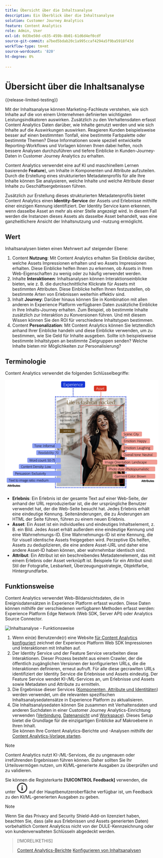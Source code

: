 ```yaml
---
title: Übersicht über die Inhaltsanalyse
description: Ein Überblick über die Inhaltsanalyse
solution: Customer Journey Analytics
feature: Content Analytics
role: Admin, User
exl-id: 0d3be50d-c635-459b-8b01-61d6d4ef0cdf
source-git-commit: a7bed5bdab20c1a995ccaf4294a5f9ba5918f43d
workflow-type: tm+mt
source-wordcount: '820'
ht-degree: 0%

---
```


# Übersicht über die Inhaltsanalyse

{{release-limited-testing}}

Mit der Inhaltsanalyse können Marketing-Fachleute verstehen, wie sich Inhalte auf die von einem Unternehmen definierten wichtigsten Leistungsindikatoren auswirken. Zusätzlich zu den Verhaltensdaten erfasst Content Analytics Daten darüber, wie Inhalte genutzt werden und wie sich Inhalte auf die Auswirkungen auswirken. Reagieren Kunden beispielsweise besser auf einen bestimmten Tonfall, eine bestimmte Farbpalette oder bestimmte Themen? Diese Informationen sowie speziell entwickelte Reporting-Workflows und Vorlagen können Ihnen dabei helfen, noch bessere Analysen durchzuführen und tiefere Einblicke in Kunden-Journey-Daten in Customer Journey Analytics zu erhalten.

Content Analytics verwendet eine auf KI und maschinellem Lernen basierende **Feature**), um Inhalte in Komponenten und Attribute aufzuteilen. Durch die Erstellung eines strukturierten Metadatenprofils für alle Ihre Inhalte können Sie analysieren, welche Inhalte und welche Attribute dieser Inhalte zu Geschäftsergebnissen führen.

Zusätzlich zur Erstellung dieses strukturierten Metadatenprofils bietet Content Analytics einen **Identity-Service** der Assets und Erlebnisse mithilfe einer einzigen Kennung identifiziert. Der Identity Service kann erkennen, wenn dasselbe Asset an mehr als einer Stelle angezeigt wird. In diesem Fall werden die Instanzen dieses Assets als dasselbe Asset behandelt, was eine ganzheitlichere Ansicht der Inhaltsnutzung und -nutzung ermöglicht.

## Wert

Inhaltsanalysen bieten einen Mehrwert auf steigender Ebene:

1. Content **Nutzung**: Mit Content Analytics erhalten Sie Einblicke darüber, welche Assets Impressionen erhalten und wo Assets Impressionen erhalten. Diese Einblicke helfen Ihnen zu erkennen, ob Assets in Ihren Web-Eigenschaften zu wenig oder zu häufig verwendet werden.
1. Inhalte **Interaktionen**: Inhaltsanalysen können Interaktionseinblicke bieten, wie z. B. die durchschnittliche Klickrate für Assets mit bestimmten Attributen. Diese Einblicke helfen Ihnen festzustellen, ob bestimmte Arten von Erlebnissen weiterhin effektiv sind.
1. Inhalt **Journey**: Darüber hinaus können Sie in Kombination mit allen anderen in Experience Platform verfügbaren Daten zusätzliche Einblicke in Ihre Inhalts-Journey erhalten. Zum Beispiel, ob bestimmte Inhalte zusätzlich zur Interaktion zu Konversionen führen. Und mit diesem Wissen können Sie den ROI für verschiedene Inhaltstypen bestimmen.
1. Content **Personalization**: Mit Content Analytics können Sie letztendlich anhand Ihrer Einblicke handeln und diese Einblicke verwenden, um zu bestimmen, wie Sie Geld für Inhalte ausgeben. Sollte ich beispielsweise bestimmte Inhaltstypen an bestimmte Zielgruppen senden? Welche Inhalte bieten mir Möglichkeiten zur Personalisierung?

## Terminologie

Content Analytics verwendet die folgenden Schlüsselbegriffe:

![Assets und Erlebnisse](/help/content-analytics/assets/content-analytics-experience-asset.png)

* **Erlebnis**: Ein Erlebnis ist der gesamte Text auf einer Web-Seite, der anhand der URL reproduzierbar ist, die der ursprüngliche Benutzer verwendet hat, der die Web-Seite besucht hat. Jedes Erlebnis erhält eine eindeutige Kennung. Seitenänderungen, die zu Änderungen am HTML der Seite führen, führen zu einem neuen Erlebnis.
* **Asset**: Ein Asset ist ein individuelles und eindeutiges Inhaltselement, z. B. ein Bild. Jedes Asset erhält außerdem eine eindeutige Kennung und eine Wahrnehmungs-ID. Eine Wahrnehmungs-ID ist eine Kennung, die für visuell identische Assets freigegeben wird. Perzeptive IDs helfen, Assets zu deduplizieren, die eine andere Asset-URL und daher eine andere Asset-ID haben können, aber wahrnehmbar identisch sind.
* **Attribut**: Ein Attribut ist ein beschreibendes Metadatenelement, das mit einem Erlebnis oder Asset verknüpft ist. Beispiele für ein Attribut sind: Stil der Fotografie, Lesbarkeit, Überzeugungsstrategie, Objektfarbe, Hintergrundfarbe.

## Funktionsweise

Content Analytics verwendet Web-Bildansichtsdaten, die in Ereignisdatensätzen in Experience Platform erfasst wurden. Diese Daten können mithilfe der verschiedenen verfügbaren Methoden erfasst werden: Experience Platform Edge Network (Web SDK, Server API) oder Analytics Source Connector.

![Inhaltsanalyse - Funktionsweise](assets/aca-overview.gif)


1. Wenn ein(e) Benutzende(r) eine Website [für Content Analytics konfiguriert](config/configuration.md) zeichnet der Experience Platform Web SDK Impressionen und Interaktionen mit Inhalten auf.
1. Der Identity Service und der Feature Service verarbeiten diese Interaktionen. Dieser Prozess besteht aus einem Crawler, der die öffentlich zugänglichen Versionen der konfigurierten URLs, die die Interaktionen definieren, erneut aufruft. Für alle diese gecrawlten URLs identifiziert der Identity Service die Erlebnisse und Assets eindeutig. Der Feature Service wendet KI-/ML-Services an, um Erlebnisse und Assets sowie Metadaten und Attribute zu ermitteln.
1. Die Ergebnisse dieser Services ([Komponenten, Attribute und Identitäten](/help/content-analytics/report/components.md)) werden verwendet, um die relevanten spezifischen Inhaltsanalysedatensätze in Experience Platform zu aktualisieren.
1. Die Inhaltsanalysedaten können Sie zusammen mit Verhaltensdaten und anderen Suchdaten in einer Customer Journey Analytics-Einrichtung verwenden ([Verbindung](/help/connections/overview.md), [Datenansicht](/help/data-views/data-views.md) und [Workspace](/help/analysis-workspace/home.md)). Dieses Setup bietet die Grundlage für die einzigartigen Einblicke auf Makroebene in Ihren Inhalt. <br/>Sie können Ihre Content Analytics-Berichte und -Analysen mithilfe der [Content Analytics-Vorlage starten](/help/content-analytics/report/report.md#template).

>[!NOTE]
>
>Content Analytics nutzt KI-/ML-Services, die zu ungenauen oder irreführenden Ergebnissen führen können. Daher sollten Sie Ihr Urteilsvermögen nutzen, um KI/ML-generierte Ausgaben zu überprüfen und zu validieren.
>
>Sie können die Registerkarte **[!UICONTROL Feedback]** verwenden, die unter ![InfoOutline](/help/assets/icons/InfoOutline.svg) auf der Hauptbenutzeroberfläche verfügbar ist, um Feedback zu den KI/ML-generierten Ausgaben zu geben.
>

>[!NOTE]
>
>Wenn Sie das Privacy and Security Shield-Add-on lizenziert haben, beachten Sie, dass (alle aus Erlebnissen und Assets generierten Daten) vorbehaltlich Content Analyticss nicht von der DULE-Kennzeichnung oder von kundenverwalteten Schlüsseln abgedeckt werden.
>


>[!MORELIKETHIS]
>
>[Content Analytics-Berichte](report/report.md)
>[Konfigurieren von Inhaltsanalysen](config/configuration.md)
>
